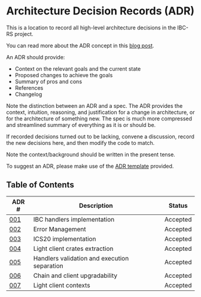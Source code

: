 # Architecture Decision Records (ADR)

This is a location to record all high-level architecture decisions in the IBC-RS project.

You can read more about the ADR concept in this [blog post](https://product.reverb.com/documenting-architecture-decisions-the-reverb-way-a3563bb24bd0#.78xhdix6t).

An ADR should provide:

- Context on the relevant goals and the current state
- Proposed changes to achieve the goals
- Summary of pros and cons
- References
- Changelog

Note the distinction between an ADR and a spec. The ADR provides the context, intuition, reasoning, and
justification for a change in architecture, or for the architecture of something
new. The spec is much more compressed and streamlined summary of everything as
it is or should be.

If recorded decisions turned out to be lacking, convene a discussion, record the new decisions here, and then modify the code to match.

Note the context/background should be written in the present tense.

To suggest an ADR, please make use of the [ADR template](./adr-template.md) provided.

## Table of Contents

| ADR \#                                             | Description                                           | Status   |
|----------------------------------------------------|-------------------------------------------------------|----------|
| [001](./adr-001-handler-implementation.md)         | IBC handlers implementation                           | Accepted |
| [002](./adr-002-error.md)                          | Error Management                                      | Accepted |
| [003](./adr-003-ics20-implementation.md)           | ICS20 implementation                                  | Accepted |
| [004](./adr-004-light-client-crates-extraction.md) | Light client crates extraction                        | Accepted |
| [005](./adr-005-handlers-redesign.md)              | Handlers validation and execution separation          | Accepted |
| [006](./adr-006-upgrade-client-implementation.md)  | Chain and client upgradability                        | Accepted |
| [007](./adr-007-light-client-contexts.md)          | Light client contexts                                 | Accepted |
